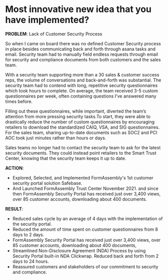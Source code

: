 # Most innovative new idea that you have implemented?

**PROBLEM**: Lack of Customer Security Process

So when I came on board there was no defined Customer Security process in place besides communicating back and forth through asana tasks and email. Security team had to manually field endless requests through email for security and compliance documents from both customers and the sales team.&#x20;

With a security team supporting more than a 30 sales & customer success reps, the volume of conversations and back-and-forth was substantial. The security team had to contend with long, repetitive security questionnaires which took hours to complete. On average, the team received 3-5 custom questionnaires per week, often containing questions I've answered many times before.&#x20;

Filling out these questionnaires, while important, diverted the team’s attention from more pressing security tasks.To start, they were able to drastically reduce the number of custom questionnaires by encouraging retailers to download the standardized CAIQ, VSA, and SIG questionnaires. For the sales team, sharing up-to-date documents such as SOC2 and PCI AOC took just minutes rather than hours or days.&#x20;

Sales teams no longer had to contact the security team to ask for the latest security documents. They could instead point retailers to the Smart Trust Center, knowing that the security team keeps it up to date.

**ACTION**:

* Explored, Selected, and Implemented FormAssembly's 1st customer security portal solution Safebase.&#x20;
* And Launched FormAssembly Trust Center November 2021. and since then FormAssembly Security Portal has received just over 3,400 views, over 85 customer accounts, downloading about 400 documents.

**RESULT**:

* Reduced sales cycle by an average of 4 days with the implementation of the security portal.
* Reduced the amount of time spent on customer questionnaires from 8 days to 2 days.
* FormAssembly Security Portal has received just over 3,400 views, over 85 customer accounts, downloading about 400 documents,
* Streamlined Non-Disclosure Agreement (NDA) Process by using Security Portal built-in NDA Clickwrap. Reduced back and forth from 2 days to 24 hours.
* Reassured customers and stakeholders of our commitment to security and compliance.
